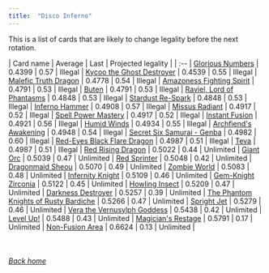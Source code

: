 ```yaml
---
title:  "Disco Inferno"
---
```


This is a list of cards that are likely to change legality before the next rotation.

| Card name | Average | Last | Projected legality |
| :-- |
[Glorious Numbers](https://db.ygoprodeck.com/card/?search=Glorious%20Numbers) | 0.4399 | 0.57 | Illegal |
[Kycoo the Ghost Destroyer](https://db.ygoprodeck.com/card/?search=Kycoo%20the%20Ghost%20Destroyer) | 0.4539 | 0.55 | Illegal |
[Malefic Truth Dragon](https://db.ygoprodeck.com/card/?search=Malefic%20Truth%20Dragon) | 0.4778 | 0.54 | Illegal |
[Amazoness Fighting Spirit](https://db.ygoprodeck.com/card/?search=Amazoness%20Fighting%20Spirit) | 0.4791 | 0.53 | Illegal |
[Buten](https://db.ygoprodeck.com/card/?search=Buten) | 0.4791 | 0.53 | Illegal |
[Raviel, Lord of Phantasms](https://db.ygoprodeck.com/card/?search=Raviel,%20Lord%20of%20Phantasms) | 0.4848 | 0.53 | Illegal |
[Stardust Re-Spark](https://db.ygoprodeck.com/card/?search=Stardust%20Re-Spark) | 0.4848 | 0.53 | Illegal |
[Inferno Hammer](https://db.ygoprodeck.com/card/?search=Inferno%20Hammer) | 0.4908 | 0.57 | Illegal |
[Missus Radiant](https://db.ygoprodeck.com/card/?search=Missus%20Radiant) | 0.4917 | 0.52 | Illegal |
[Spell Power Mastery](https://db.ygoprodeck.com/card/?search=Spell%20Power%20Mastery) | 0.4917 | 0.52 | Illegal |
[Instant Fusion](https://db.ygoprodeck.com/card/?search=Instant%20Fusion) | 0.4921 | 0.56 | Illegal |
[Humid Winds](https://db.ygoprodeck.com/card/?search=Humid%20Winds) | 0.4934 | 0.55 | Illegal |
[Archfiend's Awakening](https://db.ygoprodeck.com/card/?search=Archfiend's%20Awakening) | 0.4948 | 0.54 | Illegal |
[Secret Six Samurai - Genba](https://db.ygoprodeck.com/card/?search=Secret%20Six%20Samurai%20-%20Genba) | 0.4982 | 0.60 | Illegal |
[Red-Eyes Black Flare Dragon](https://db.ygoprodeck.com/card/?search=Red-Eyes%20Black%20Flare%20Dragon) | 0.4987 | 0.51 | Illegal |
[Teva](https://db.ygoprodeck.com/card/?search=Teva) | 0.4987 | 0.51 | Illegal |
[Red Rising Dragon](https://db.ygoprodeck.com/card/?search=Red%20Rising%20Dragon) | 0.5022 | 0.44 | Unlimited |
[Giant Orc](https://db.ygoprodeck.com/card/?search=Giant%20Orc) | 0.5039 | 0.47 | Unlimited |
[Red Sprinter](https://db.ygoprodeck.com/card/?search=Red%20Sprinter) | 0.5048 | 0.42 | Unlimited |
[Dragonmaid Sheou](https://db.ygoprodeck.com/card/?search=Dragonmaid%20Sheou) | 0.5070 | 0.49 | Unlimited |
[Zombie World](https://db.ygoprodeck.com/card/?search=Zombie%20World) | 0.5083 | 0.48 | Unlimited |
[Infernity Knight](https://db.ygoprodeck.com/card/?search=Infernity%20Knight) | 0.5109 | 0.46 | Unlimited |
[Gem-Knight Zirconia](https://db.ygoprodeck.com/card/?search=Gem-Knight%20Zirconia) | 0.5122 | 0.45 | Unlimited |
[Howling Insect](https://db.ygoprodeck.com/card/?search=Howling%20Insect) | 0.5209 | 0.47 | Unlimited |
[Darkness Destroyer](https://db.ygoprodeck.com/card/?search=Darkness%20Destroyer) | 0.5257 | 0.39 | Unlimited |
[The Phantom Knights of Rusty Bardiche](https://db.ygoprodeck.com/card/?search=The%20Phantom%20Knights%20of%20Rusty%20Bardiche) | 0.5266 | 0.47 | Unlimited |
[Spright Jet](https://db.ygoprodeck.com/card/?search=Spright%20Jet) | 0.5279 | 0.46 | Unlimited |
[Vera the Vernusylph Goddess](https://db.ygoprodeck.com/card/?search=Vera%20the%20Vernusylph%20Goddess) | 0.5438 | 0.42 | Unlimited |
[Level Up!](https://db.ygoprodeck.com/card/?search=Level%20Up!) | 0.5488 | 0.43 | Unlimited |
[Magician's Restage](https://db.ygoprodeck.com/card/?search=Magician's%20Restage) | 0.5791 | 0.17 | Unlimited |
[Non-Fusion Area](https://db.ygoprodeck.com/card/?search=Non-Fusion%20Area) | 0.6624 | 0.13 | Unlimited |

<br>

###### [Back home](index)
